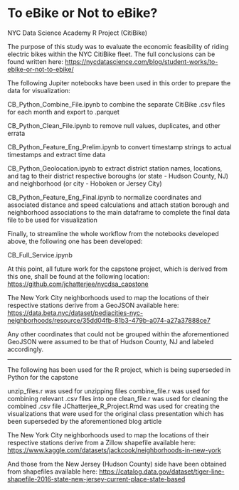 # To eBike or Not to eBike?
NYC Data Science Academy R Project (CitiBike)
 
The purpose of this study was to evaluate the economic feasibility of riding electric bikes within the NYC CitiBike fleet. The full conclusions can be found written here:
https://nycdatascience.com/blog/student-works/to-ebike-or-not-to-ebike/

The following Jupiter notebooks have been used in this order to prepare the data for visualization:

CB_Python_Combine_File.ipynb to combine the separate CitiBike .csv files for each month and export to .parquet

CB_Python_Clean_File.ipynb to remove null values, duplicates, and other errata

CB_Python_Feature_Eng_Prelim.ipynb to convert timestamp strings to actual timestamps and extract time data

CB_Python_Geolocation.ipynb to extract district station names, locations, and tag to their district respective boroughs (or state - Hudson County, NJ) and neighborhood (or city - Hoboken or Jersey City)

CB_Python_Feature_Eng_Final.ipynb to normalize coordinates and associated distance and speed calculations and attach station borough and neighborhood associations to the main dataframe to complete the final data file to be used for visualization

Finally, to streamline the whole workflow from the notebooks developed above, the following one has been developed:

CB_Full_Service.ipynb

At this point, all future work for the capstone project, which is derived from this one, shall be found at the following location:
https://github.com/jchatterjee/nycdsa_capstone

The New York City neighborhoods used to map the locations of their respective stations derive
from a GeoJSON available here:
https://data.beta.nyc/dataset/pediacities-nyc-neighborhoods/resource/35dd04fb-81b3-479b-a074-a27a37888ce7

Any other coordinates that could not be grouped within the aforementioned GeoJSON were assumed to be that of Hudson County, NJ and labeled accordingly.

***

The following has been used for the R project, which is being superseded in Python for the capstone

unzip_files.r was used for unzipping files
combine_file.r was used for combining relevant .csv files into one
clean_file.r was used for cleaning the combined .csv file
JChatterjee_R_Project.Rmd was used for creating the visualizations that were used for the original class presentation which has been superseded by the aforementioned blog article

The New York City neighborhoods used to map the locations of their respective stations derive
from a Zillow shapefile available here:
https://www.kaggle.com/datasets/jackcook/neighborhoods-in-new-york

And those from the New Jersey (Hudson County) side have been obtained from shapefiles
available here:
https://catalog.data.gov/dataset/tiger-line-shapefile-2016-state-new-jersey-current-place-state-based
